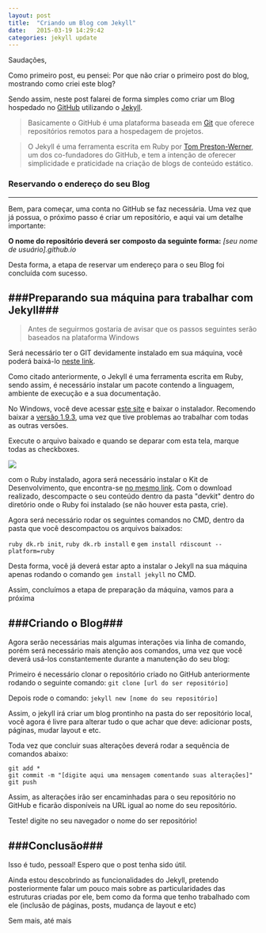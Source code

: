 ```yaml
---
layout: post
title:  "Criando um Blog com Jekyll"
date:   2015-03-19 14:29:42
categories: jekyll update
---
```


Saudações,

Como primeiro post, eu pensei: Por que não criar o primeiro post do blog, mostrando como criei este blog?

Sendo assim, neste post falarei de forma simples como criar um Blog hospedado no [GitHub][github] utilizando o [Jekyll][jekyll].

> Basicamente o GitHub é uma plataforma baseada em [Git][git] que oferece repositórios remotos para a hospedagem de projetos.

> O Jekyll é uma ferramenta escrita em Ruby por [Tom Preston-Werner][tomPreston], um dos co-fundadores do GitHub, e tem a intenção de oferecer simplicidade e praticidade na criação de blogs de conteúdo estático.


### Reservando o endereço do seu Blog ###
---
Bem, para começar, uma conta no GitHub se faz necessária. Uma vez que já possua, o próximo passo é criar um repositório, e aqui vai um detalhe importante: 

**O nome do repositório deverá ser composto da seguinte forma:**
*[seu nome de usuário].github.io*

Desta forma, a etapa de reservar um endereço para o seu Blog foi concluída com sucesso.

###Preparando sua máquina para trabalhar com Jekyll###
---

> Antes de seguirmos gostaria de avisar que os passos seguintes serão baseados na plataforma Windows

Será necessário ter o GIT devidamente instalado em sua máquina, você poderá baixá-lo [neste link][gitdownload].

Como citado anteriormente, o Jekyll é uma ferramenta escrita em Ruby, sendo assim, é necessário instalar um pacote contendo a linguagem, ambiente de execução e a sua documentação. 

No Windows, você deve acessar [este site][rubyinstaller] e  baixar o instalador. Recomendo baixar a [versão 1.9.3][ruby193], uma vez que tive problemas ao trabalhar com todas as outras versões.

Execute o arquivo baixado e quando se deparar com esta tela, marque todas as checkboxes. 

<img src="{{ site.absolute_url }}/images/posts/rubyinstalation.png"> 

com o Ruby instalado, agora será necessário instalar o Kit de Desenvolvimento, que encontra-se [no mesmo link][rubyinstaller]. Com o download realizado, descompacte o seu conteúdo dentro da pasta "devkit" dentro do diretório onde o Ruby foi instalado (se não houver esta pasta, crie).

Agora será necessário rodar os seguintes comandos no CMD, dentro da pasta que você descompactou os arquivos baixados:
    
`ruby dk.rb init`, `ruby dk.rb install` e `gem install rdiscount --platform=ruby`

Desta forma, você já deverá estar apto a instalar o Jekyll na sua máquina apenas rodando o comando `gem install jekyll` no CMD.

Assim, concluímos a etapa de preparação da máquina, vamos para a próxima

###Criando o Blog###
---

Agora serão necessárias mais algumas interações via linha de comando, porém será necessário mais atenção aos comandos, uma vez que você deverá usá-los constantemente durante a manutenção do seu blog:

Primeiro é necessário clonar o repositório criado no GitHub anteriormente rodando o seguinte comando: `git clone [url do ser repositório]`

Depois rode o comando: `jekyll new [nome do seu repositório]`

Assim, o jekyll irá criar um blog prontinho na pasta do ser repositório local, você agora é livre para alterar tudo o que achar que deve: adicionar posts, páginas, mudar layout e etc.

Toda vez que concluir suas alterações deverá rodar a sequência de comandos abaixo:

`git add *`<br>
`git commit -m "[digite aqui uma mensagem comentando suas alterações]"`<br>
`git push`

Assim, as alterações irão ser encaminhadas para o seu repositório no GitHub e ficarão disponíveis na URL igual ao nome do seu repositório.

Teste! digite no seu navegador o nome do ser repositório!

###Conclusão###
---

Isso é tudo, pessoal! Espero que o post tenha sido útil.

Ainda estou descobrindo as funcionalidades do Jekyll, pretendo posteriormente falar um pouco mais sobre as particularidades das estruturas criadas por ele, bem como da forma que tenho trabalhado com ele (inclusão de páginas, posts, mudança de layout e etc)

Sem mais, até mais

[tomPreston]:    http://en.wikipedia.org/wiki/Tom_Preston-Werner
[jekyll]:        http://jekyllrb.com 
[github]:	     https://github.com
[git]:           http://en.wikipedia.org/wiki/Git_%28software%29
[rubyinstaller]: http://rubyinstaller.org/downloads/
[ruby193]:       http://dl.bintray.com/oneclick/rubyinstaller/rubyinstaller-1.9.3-p551.exe?direct
[gitdownload]:   http://git-scm.com/download/win
